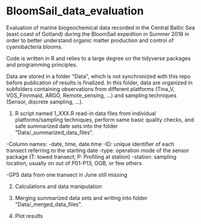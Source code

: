 # BloomSail_data_evaluation

Evaluation of marine biogeochemical data recorded in the Central Baltic Sea (east coast of Gotland) during the BloomSail expedtion in Summer 2018 in order to better understand organic matter production and control of cyanobacteria blooms.

Code is written in R and relies to a large degree on the tidyverse packages and programming principles.

Data are stored in a folder "Data", which is not synchronized with this repo before publication of results is finalized. In this folder, data are organized in subfolders containing observations from different platforms (Tina_V, VOS_Finnmaid, ARGO, Remote_sensing, ...) and sampling techniques (Sensor, discrete sampling, ...).

1) R script named 1_XXX.R read-in data files from individual platforms/sampling techniques, perform same basic quality checks, and safe summarized date sets into the folder "Data/_summarized_data_files".

-Column names:
  -date, time, date.time
  -ID: unique identifier of each transect referring to the starting date
  -type: operation mode of the sensor package (T: towed transect; P: Profiling at station)
  -station: sampling location, usually on out of P01-P13, OGB, or few others

-GPS data from one transect in June still missing

2) Calculations and data manipulation

3) Merging summarized data sets and writing into folder "Data/_merged_data_files".

4) Plot results
